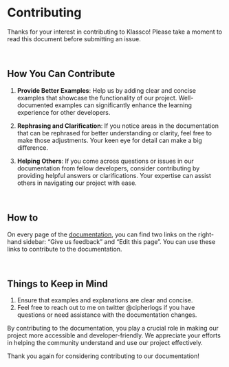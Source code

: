 # Contributing
Thanks for your interest in contributing to Klassco! Please take a moment
to read this document before submitting an issue.


<br />

## How You Can Contribute

1. **Provide Better Examples**: Help us by adding clear and concise examples that showcase the functionality of our project. Well-documented examples can significantly enhance the learning experience for other developers.

2. **Rephrasing and Clarification**: If you notice areas in the documentation that can be rephrased for better understanding or clarity, feel free to make those adjustments. Your keen eye for detail can make a big difference.

3. **Helping Others**: If you come across questions or issues in our documentation from fellow developers, consider contributing by providing helpful answers or clarifications. Your expertise can assist others in navigating our project with ease.


<br />

## How to
On every page of the [documentation](https://klassco.cipherlogs.com), you can
find two links on the right-hand sidebar: “Give us feedback” and “Edit this
page”. You can use these links to contribute to the documentation.


<br />

## Things to Keep in Mind
1. Ensure that examples and explanations are clear and concise.
2. Feel free to reach out to me on twitter @cipherlogs if you have questions
   or need assistance with the documentation changes.


By contributing to the documentation, you play a crucial role in making our project more accessible and developer-friendly. We appreciate your efforts in helping the community understand and use our project effectively.

Thank you again for considering contributing to our documentation!
